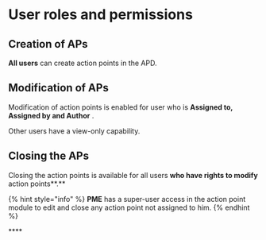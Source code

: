 # User  roles and permissions

## Creation of APs

**All users** can create action points in the APD.

## Modification of APs

Modification of action points is enabled for user who is **Assigned to, Assigned by and Author** .

Other users have a view-only capability.

## Closing the APs

Closing the action points is available for all users **who have rights to modify** action points**.**

{% hint style="info" %}
**PME** has a super-user access in the action point module to edit and close any action point not assigned to him.
{% endhint %}

\*\*\*\*

